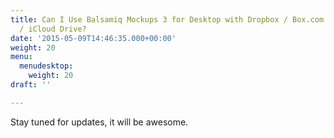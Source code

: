 ```yaml
---
title: Can I Use Balsamiq Mockups 3 for Desktop with Dropbox / Box.com / OneDrive
  / iCloud Drive?
date: '2015-05-09T14:46:35.000+00:00'
weight: 20
menu:
  menudesktop:
    weight: 20
draft: ''

---
```



Stay tuned for updates, it will be awesome.
